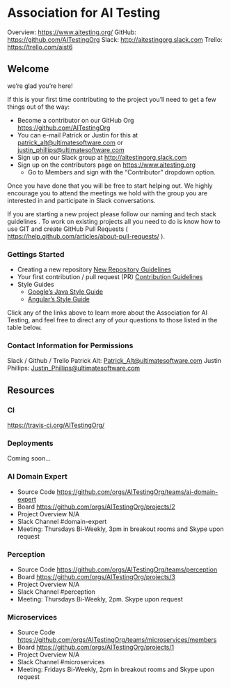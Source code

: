 # Association for AI Testing

Overview: https://www.aitesting.org/
GitHub: https://github.com/AITestingOrg
Slack: http://aitestingorg.slack.com 
Trello: https://trello.com/aist6 

## Welcome
we’re glad you’re here!

If this is your first time contributing to the project you’ll need to get a few things out of the way:
* Become a contributor on our GitHub Org https://github.com/AITestingOrg 
* You can e-mail Patrick or Justin for this at patrick_alt@ultimatesoftware.com or justin_phillips@ultimatesoftware.com
* Sign up on our Slack group at http://aitestingorg.slack.com
* Sign up on the contributors page on https://www.aitesting.org
    * Go to Members and sign with the “Contributor” dropdown option.

Once you have done that you will be free to start helping out. We highly encourage you to attend the meetings we hold with the group you are interested in and participate in Slack conversations.

If you are starting a new project please follow our naming and tech stack guidelines <link to guidelines>. To work on existing projects all you need to do is know how to use GIT and create GitHub Pull Requests ( https://help.github.com/articles/about-pull-requests/ ).

### Gettings Started
* Creating a new repository [New Repository Guidelines](standards/creating-repositories.md)
* Your first contribution / pull request (PR) [Contribution Guidelines](standards/contribution-process.md)
* Style Guides
    * [Google’s Java Style Guide](https://google.github.io/styleguide/javaguide.html)
    * [Angular’s Style Guide](https://angular.io/guide/styleguide)

Click any of the links above to learn more about the Association for AI Testing, and feel free to direct any of your questions to those listed in the table below.

### Contact Information for Permissions
Slack / Github / Trello
Patrick Alt: Patrick_Alt@ultimatesoftware.com
Justin Phillips: Justin_Phillips@ultimatesoftware.com 

## Resources
### CI
https://travis-ci.org/AITestingOrg/

### Deployments
Coming soon...

### AI Domain Expert
* Source Code https://github.com/orgs/AITestingOrg/teams/ai-domain-expert
* Board https://github.com/orgs/AITestingOrg/projects/2
* Project Overview N/A
* Slack Channel #domain-expert
* Meeting: Thursdays Bi-Weekly, 3pm in breakout rooms and Skype upon request

### Perception
* Source Code https://github.com/orgs/AITestingOrg/teams/perception
* Board https://github.com/orgs/AITestingOrg/projects/3
* Project Overview N/A
* Slack Channel #perception
* Meeting: Thursdays Bi-Weekly, 2pm.  Skype upon request

### Microservices
* Source Code https://github.com/orgs/AITestingOrg/teams/microservices/members
* Board https://github.com/orgs/AITestingOrg/projects/1
* Project Overview N/A
* Slack Channel #microservices
* Meeting: Fridays Bi-Weekly, 2pm in breakout rooms and Skype upon request


